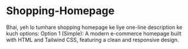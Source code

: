 # Shopping-Homepage
Bhai, yeh lo tumhare shopping homepage ke liye one-line description ke kuch options:  Option 1 (Simple): A modern e-commerce homepage built with HTML and Tailwind CSS, featuring a clean and responsive design.
